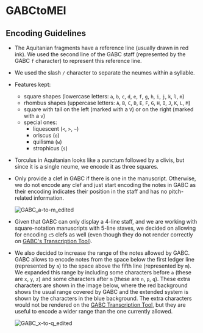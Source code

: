 # GABCtoMEI

## Encoding Guidelines

- The Aquitanian fragments have a reference line (usually drawn in red ink). We used the second line of the GABC staff (represented by the GABC `f` character) to represent this reference line.
- We used the slash `/` character to separate the neumes within a syllable.
- Features kept:
  - square shapes (lowercase letters: `a`, `b`, `c`, `d`, `e`, `f`, `g`, `h`, `i`, `j`, `k`, `l`, `m`)
  - rhombus shapes (uppercase letters: `A`, `B`, `C`, `D`, `E`, `F`, `G`, `H`, `I`, `J`, `K`, `L`, `M`)
  - square with tail on the left (marked with a `V`) or on the right (marked with a `v`)
  - special ones:
    - liquescent (`<`, `>`, `~`)
    - oriscus (`o`)
    - quilisma (`w`)
    - strophicus (`s`)
- Torculus in Aquitanian looks like a punctum followed by a clivis, but since it is a single neume, we encode it as three squares.
- Only provide a clef in GABC if there is one in the manuscript. Otherwise, we do not encode any clef and just start encoding the notes in GABC as their encoding indicates their position in the staff and has no pitch-related information.

  ![GABC_a-to-m_edited](https://github.com/martha-thomae/GABCtoMEI/assets/13948831/e313109d-5894-41f6-9c41-7ed09d9e38a9)


- Given that GABC can only display a 4-line staff, and we are working with square-notation manuscripts with 5-line staves, we decided on allowing for encoding `c5` clefs as well (even though they do not render correctly on [GABC's Transcription Tool](https://bbloomf.github.io/jgabc/transcriber.html)).
- We also decided to increase the range of the notes allowed by GABC. GABC allows to encode notes from the space below the first ledger line (represented by `a`) to the space above the fifth line (represented by `m`). We expanded this range by including some characters before `a` (these are `x`, `y`, `z`) and some characters after `m` (these are `n`, `p`, `q`). These extra characters are shown in the image below, where the red background shows the usual range covered by GABC and the extended system is shown by the characters in the blue background. The extra characters would not be rendered on the [GABC Transcription Tool](https://bbloomf.github.io/jgabc/transcriber.html), but they are useful to encode a wider range than the one currently allowed.
  
  ![GABC_x-to-q_edited](https://github.com/martha-thomae/GABCtoMEI/assets/13948831/7e510f0e-50af-4dbc-841b-edb10ee27250)
